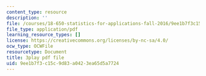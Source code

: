 ```yaml
---
content_type: resource
description: ''
file: /courses/18-650-statistics-for-applications-fall-2016/9ee1b7f3c15c9d83a0423ea65d5a7724_vMaKx9fmJHE.pdf
file_type: application/pdf
learning_resource_types: []
license: https://creativecommons.org/licenses/by-nc-sa/4.0/
ocw_type: OCWFile
resourcetype: Document
title: 3play pdf file
uid: 9ee1b7f3-c15c-9d83-a042-3ea65d5a7724
---
```

